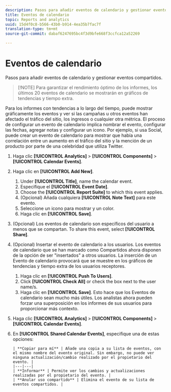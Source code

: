 ```yaml
---
description: Pasos para añadir eventos de calendario y gestionar eventos compartidos.
title: Eventos de calendario
topic: Reports and analytics
uuid: 15d4f0c8-b566-43b0-b914-4ea35b7fac7f
translation-type: tm+mt
source-git-commit: dabaf6247695bc4f3d9bfe668f3ccfca12a52269

---
```



# Eventos de calendario

Pasos para añadir eventos de calendario y gestionar eventos compartidos.

>[!NOTE] Para garantizar el rendimiento óptimo de los informes, los últimos 20 eventos de calendario se mostrarán en gráficos de tendencias y tiempo extra.

Para los informes con tendencias a lo largo del tiempo, puede mostrar gráficamente los eventos y ver si las campañas u otros eventos han afectado el tráfico del sitio, los ingresos o cualquier otra métrica. El proceso de configurar un evento de calendario implica nombrar el evento, configurar las fechas, agregar notas y configurar un icono. Por ejemplo, si usa Social, puede crear un evento de calendario para mostrar que había una correlación entre un aumento en el tráfico del sitio y la mención de un producto por parte de una celebridad que utiliza Twitter.

1. Haga clic **[!UICONTROL Analytics]** > **[!UICONTROL Components]** > **[!UICONTROL Calendar Events]**.
1. Haga clic en **[!UICONTROL Add New]**.
   1. Under **[!UICONTROL Title]**, name the calendar event.
   1. Especifique el **[!UICONTROL Event Date]**.
   1. Choose the **[!UICONTROL Report Suite]** to which this event applies.
   1. (Opcional) Añada cualquiera **[!UICONTROL Note Text]** para este evento.
   1. Seleccione un icono para mostrar y un color.
   1. Haga clic en **[!UICONTROL Save]**.
1. (Opcional) Los eventos de calendario son específicos del usuario a menos que se compartan. To share this event, select **[!UICONTROL Share]**.
1. (Opcional) Insertar el evento de calendario a los usuarios. Los eventos de calendario que se han marcado como Compartidos ahora disponen de la opción de ser &quot;insertados&quot; a otros usuarios. La inserción de un Evento de calendario provocará que se muestre en los gráficos de tendencias y tiempo extra de los usuarios receptores.
   1. Haga clic en **[!UICONTROL Push To Users]**.
   1. Click **[!UICONTROL Check All]** or check the box next to the user name/s.
   1. Haga clic en **[!UICONTROL Save]**.
   Esto hace que los Eventos de calendario sean mucho más útiles. Los analistas ahora pueden forzar una superposición en los informes de sus usuarios para proporcionar más contexto.
1. Haga clic **[!UICONTROL Analytics]** > **[!UICONTROL Components]** > **[!UICONTROL Calendar Events]**.
1. En **[!UICONTROL Shared Calendar Events]**, especifique una de estas opciones:

       | **Copiar para mí** | Añade una copia a su lista de eventos, con el mismo nombre del evento original. Sin embargo, no puede ver ninguna actualización/cambio realizado por el propietario del evento. |
       |---|---|
       | **Informar** | Permite ver los cambios y actualizaciones realizadas por el propietario del evento. |
       | **Anular uso compartido** | Elimina el evento de su lista de eventos compartidos. |
   
